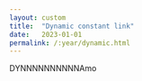 ```yaml
---
layout: custom
title:  "Dynamic constant link"
date:   2023-01-01
permalink: /:year/dynamic.html
---
```



DYNNNNNNNNNNAmo